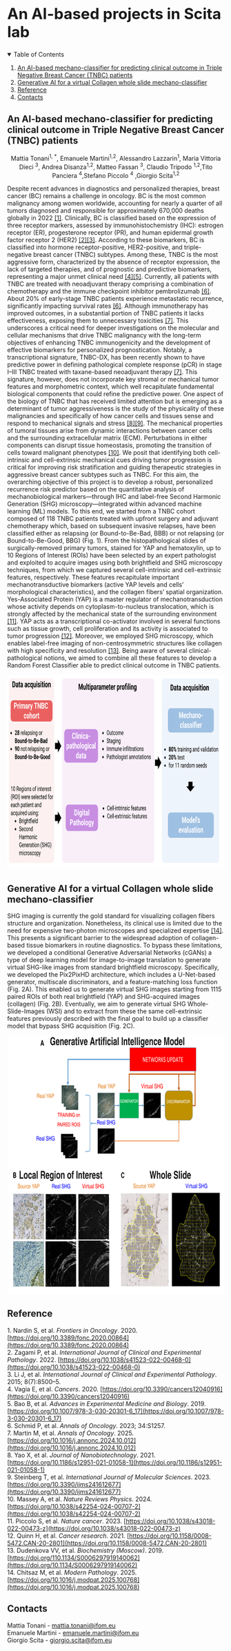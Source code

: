 <!-- PROJECT LOGO -->
<br />
<p align="center">
  <h1 style="font-size: 2.5em;">An AI-based projects in Scita lab </h1>
</p>
</p>

<!-- TABLE OF CONTENTS -->
<details open="open">
  <summary>Table of Contents</summary>
  <ol>
    <li>
      <a href="#an-ai-based-mechano-classifier-for-predicting-clinical-outcome-in-triple-negative-breast-cancer-tnbc-patients">An AI-based mechano-classifier for predicting clinical outcome in Triple Negative Breast Cancer (TNBC) patients</a>
    </li>
    <li>
      <a href="#generative-ai-for-a-virtual-collagen-whole-slide-mechano-classifier">Generative AI for a virtual Collagen whole slide mechano-classifier </a>
    </li>
    <li>
      <a href="#reference">Reference</a>
    </li>
    <li>
      <a href="#contacts">Contacts</a>
    </li>
  </ol>
</details>

<!-- An AI-based mechano-classifier for predicting clinical outcome in Triple Negative Breast Cancer (TNBC) patients -->
## An AI-based mechano-classifier for predicting clinical outcome in Triple Negative Breast Cancer (TNBC) patients

<p align="center">
  Mattia Tonani<sup>1, *</sup>, Emanuele Martini<sup>1,2</sup>, Alessandro Lazzarin<sup>1</sup>, Maria Vittoria Dieci <sup>3</sup>, Andrea Disanza<sup>1,2</sup>, Matteo Fassan <sup>3</sup>, Claudio Tripodo <sup>1,2</sup>,Tito Panciera <sup>4</sup>,Stefano Piccolo <sup>4</sup> ,Giorgio Scita<sup>1,2</sup>
</p>


Despite recent advances in diagnostics and personalized therapies, breast cancer (BC) remains a challenge in oncology. BC is the most common malignancy among women worldwide, accounting for nearly a quarter of all tumors diagnosed and responsible for approximately 670,000 deaths globally in 2022 <a href="#ref1">[1]</a>. Clinically, BC is classified based on the expression of three receptor markers, assessed by immunohistochemistry (IHC): estrogen receptor (ER), progesterone receptor (PR), and human epidermal growth factor receptor 2 (HER2) <a href="#ref2">[2]</a><a href="#ref3">[3]</a>. According to these biomarkers, BC is classified into hormone receptor-positive, HER2-positive, and triple-negative breast cancer (TNBC) subtypes. Among these, TNBC is the most aggressive form, characterized by the absence of receptor expression, the lack of targeted therapies, and of prognostic and predictive biomarkers, representing a major unmet clinical need <a href="#ref4">[4]</a><a href="#ref5">[5]</a>. Currently, all patients with TNBC are treated with neoadjuvant therapy comprising a combination of chemotherapy and the immune checkpoint inhibitor pembrolizumab <a href="#ref6">[6]</a>. About 20% of early-stage TNBC patients experience metastatic recurrence, significantly impacting survival rates <a href="#ref6">[6]</a>. Although immunotherapy has improved outcomes, in a substantial portion of TNBC patients it lacks effectiveness, exposing them to unnecessary toxicities <a href="#ref7">[7]</a>. This underscores a critical need for deeper investigations on the molecular and cellular mechanisms that drive TNBC malignancy with the long-term objectives of enhancing TNBC immunogenicity and the development of effective biomarkers for personalized prognostication. Notably, a transcriptional signature, TNBC-DX, has been recently shown to have predictive power in defining pathological complete response (pCR) in stage I–III TNBC treated with taxane-based neoadjuvant therapy <a href="#ref7">[7]</a>. This signature, however, does not incorporate key stromal or mechanical tumor features and morphometric context, which well recapitulate fundamental biological components that could refine the predictive power. One aspect of the biology of TNBC that has received limited attention but is emerging as a determinant of tumor aggressiveness is the study of the physicality of these malignancies and specifically of how cancer cells and tissues sense and respond to mechanical signals and stress <a href="#ref8">[8]</a><a href="#ref9">[9]</a>. The mechanical properties of tumoral tissues arise from dynamic interactions between cancer cells and the surrounding extracellular matrix (ECM). Perturbations in either components can disrupt tissue homeostasis, promoting the transition of cells toward malignant phenotypes <a href="#ref10">[10]</a>. We posit that identifying both cell-intrinsic and cell-extrinsic mechanical cues driving tumor progression is critical for improving risk stratification and guiding therapeutic strategies in aggressive breast cancer subtypes such as TNBC. For this aim, the overarching objective of this project is to develop a robust, personalized recurrence risk predictor based on the quantitative analysis of mechanobiological markers—through IHC and label-free Second Harmonic Generation (SHG) microscopy—integrated within advanced machine learning (ML) models. To this end, we started from a TNBC cohort composed of 118 TNBC patients treated with upfront surgery and adjuvant chemotherapy which, based on subsequent invasive relapses, have been classified either as relapsing (or Bound-to-Be-Bad, BBB) or not relapsing (or Bound-to-Be-Good, BBG) (Fig. 1). From the histopathological slides of surgically-removed primary tumors, stained for YAP and hematoxylin, up to 10 Regions of Interest (ROIs) have been selected by an expert pathologist and exploited to acquire images using both brightfield and SHG microscopy techniques, from which we captured several cell-intrinsic and cell-extrinsic features, respectively. These features recapitulate important mechanotransductive biomarkers (active YAP levels and cells’ morphological characteristics), and the collagen fibers’ spatial organization. Yes-Associated Protein (YAP) is a master regulator of mechanotransduction whose activity depends on cytoplasm-to-nucleus translocation, which is strongly affected by the mechanical state of the surrounding environment <a href="#ref11">[11]</a>. YAP acts as a transcriptional co-activator involved in several functions such as tissue growth, cell proliferation and its activity is associated to tumor progression <a href="#ref12">[12]</a>. Moreover, we employed SHG microscopy, which enables label-free imaging of non-centrosymmetric structures like collagen with high specificity and resolution <a href="#ref13">[13]</a>. Being aware of several clinical-pathological notions, we aimed to combine all these features to develop a Random Forest Classifier able to predict clinical outcome in TNBC patients. 

<p align="center">
<img src="./image/mechano-classifier.png" width="800" height="450" />
</p>

<!-- Generative AI for a virtual Collagen whole slide mechano-classifier -->
## Generative AI for a virtual Collagen whole slide mechano-classifier

SHG imaging is currently the gold standard for visualizing collagen fibers structure and organization. Nonetheless, its clinical use is limited due to the need for expensive two-photon microscopes and specialized expertise <a href="#ref14">[14]</a>. This presents a significant barrier to the widespread adoption of collagen-based tissue biomarkers in routine diagnostics. To bypass these limitations, we developed a conditional Generative Adversarial Networks (cGANs) a type of deep learning model for image-to-image translation to generate virtual SHG-like images from standard brightfield microscopy. Specifically, we developed the Pix2PixHD architecture, which includes a U-Net-based generator, multiscale discriminators, and a feature-matching loss function (Fig. 2A). This enabled us to generate virtual SHG images starting from 1115 paired ROIs of both real brightfield (YAP) and SHG-acquired images (collagen) (Fig. 2B). Eventually, we aim to generate virtual SHG Whole-Slide-Images (WSI) and to extract from these the same cell-extrinsic features previously described with the final goal to build up a classifier model that bypass SHG acquisition (Fig. 2C). 

<p align="center">
<img src="./image/cGAN.png" width="800" height="600" />
</p>


<!-- Reference -->
## Reference

<a id="ref1"></a>1. Nardin S, et al. *Frontiers in Oncology*. 2020. [https://doi.org/10.3389/fonc.2020.00864](https://doi.org/10.3389/fonc.2020.00864)  
<a id="ref2"></a>2. Zagami P, et al. *International Journal of Clinical and Experimental Pathology*. 2022. [https://doi.org/10.1038/s41523-022-00468-0](https://doi.org/10.1038/s41523-022-00468-0)  
<a id="ref3"></a>3. Li J, et al. *International Journal of Clinical and Experimental Pathology*. 2015; 8(7):8500–5.  
<a id="ref4"></a>4. Vagia E, et al. *Cancers*. 2020. [https://doi.org/10.3390/cancers12040916](https://doi.org/10.3390/cancers12040916)  
<a id="ref5"></a>5. Bao B, et al. *Advances in Experimental Medicine and Biology*. 2019. [https://doi.org/10.1007/978-3-030-20301-6_17](https://doi.org/10.1007/978-3-030-20301-6_17)  
<a id="ref6"></a>6. Schmid P, et al. *Annals of Oncology*. 2023; 34:S1257.  
<a id="ref7"></a>7. Martin M, et al. *Annals of Oncology*. 2025. [https://doi.org/10.1016/j.annonc.2024.10.012](https://doi.org/10.1016/j.annonc.2024.10.012)  
<a id="ref8"></a>8. Yao X, et al. *Journal of Nanobiotechnology*. 2021. [https://doi.org/10.1186/s12951-021-01058-1](https://doi.org/10.1186/s12951-021-01058-1)  
<a id="ref9"></a>9. Steinberg T, et al. *International Journal of Molecular Sciences*. 2023. [https://doi.org/10.3390/ijms241612677](https://doi.org/10.3390/ijms241612677)  
<a id="ref10"></a>10. Massey A, et al. *Nature Reviews Physics*. 2024. [https://doi.org/10.1038/s42254-024-00707-2](https://doi.org/10.1038/s42254-024-00707-2)  
<a id="ref11"></a>11. Piccolo S, et al. *Nature cancer*. 2023. [https://doi.org/10.1038/s43018-022-00473-z](https://doi.org/10.1038/s43018-022-00473-z)  
<a id="ref12"></a>12. Quinn H, et al. *Cancer research*. 2021. [https://doi.org/10.1158/0008-5472.CAN-20-2801](https://doi.org/10.1158/0008-5472.CAN-20-2801)  
<a id="ref13"></a>13. Dudenkova VV, et al. *Biochemistry (Moscow)*. 2019. [https://doi.org/110.1134/S0006297919140062](https://doi.org/10.1134/S0006297919140062)  
<a id="ref14"></a>14. Chitsaz M, et al. *Modern Pathology*. 2025. [https://doi.org/10.1016/j.modpat.2025.100768](https://doi.org/10.1016/j.modpat.2025.100768)  

<!-- Contacts -->
## Contacts

Mattia Tonani - <mattia.tonani@ifom.eu>  
Emanuele Martini - <emanuele.martini@ifom.eu>  
Giorgio Scita - <giorgio.scita@ifom.eu>

<!-- Affiliation -->